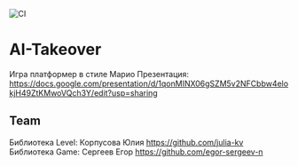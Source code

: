 ![CI](https://github.com/IzabellaPavlova/AI-Takeover/actions/workflows/blank.yml/badge.svg)

# AI-Takeover
Игра платформер в стиле Марио
Презентация: https://docs.google.com/presentation/d/1qonMINX06gSZM5v2NFCbbw4elokjH49ZtKMwoVQch3Y/edit?usp=sharing

## Team
Библиотека Level: Корпусова Юлия https://github.com/julia-kv \
Библиотека Game: Сергеев Егор https://github.com/egor-sergeev-n
